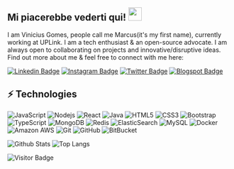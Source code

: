 ## Mi piacerebbe vederti qui! <img src="https://raw.githubusercontent.com/viniciusgomes/viniciusgomes/master/wave.gif" width="30px">

I am Vinicius Gomes, people call me Marcus(it's my first name), currently working at UPLink. I am a tech enthusiast & an open-source advocate. 
I am always open to collaborating on projects and innovative/disruptive ideas. Find out more about me & feel free to connect with me here:

[![Linkedin Badge](https://img.shields.io/badge/-gomesvini-blue?style=flat-square&logo=Linkedin&logoColor=white&link=https://www.linkedin.com/in/gomesvini/)](https://www.linkedin.com/in/gomesvini/)
[![Instagram Badge](https://img.shields.io/badge/-codandomundo-purple?style=flat-square&logo=instagram&logoColor=white&link=https://instagram.com/codandomundo/)](https://instagram.com/codandomundo)
[![Twitter Badge](https://img.shields.io/badge/-gom3sm4rcus-blue?style=flat-square&logo=Twitter&logoColor=white&link=https://twitter.com/gom3sm4rcus)](https://twitter.com/gom3sm4rcus)
[![Blogspot Badge](https://img.shields.io/badge/-@decriptando-c14438?style=flat-square&logo=Blogger&logoColor=white&link=https://decriptando.blogspot.com/)](https://decriptando.blogspot.com/)


## ⚡ Technologies

![JavaScript](https://img.shields.io/badge/-JavaScript-black?style=flat-square&logo=javascript)
![Nodejs](https://img.shields.io/badge/-Nodejs-black?style=flat-square&logo=Node.js)
![React](https://img.shields.io/badge/-React-black?style=flat-square&logo=react)
![Java](https://img.shields.io/badge/-java-E34A86?style=flat-square&logo=java)
![HTML5](https://img.shields.io/badge/-HTML5-E34F26?style=flat-square&logo=html5&logoColor=white)
![CSS3](https://img.shields.io/badge/-CSS3-1572B6?style=flat-square&logo=css3)
![Bootstrap](https://img.shields.io/badge/-Bootstrap-563D7C?style=flat-square&logo=bootstrap)
![TypeScript](https://img.shields.io/badge/-TypeScript-007ACC?style=flat-square&logo=typescript)
![MongoDB](https://img.shields.io/badge/-MongoDB-black?style=flat-square&logo=mongodb)
![Redis](https://img.shields.io/badge/-Redis-black?style=flat-square&logo=Redis)
![ElasticSearch](https://img.shields.io/badge/-ElasticSearch-005571?style=flat-square&logo=elasticsearch)
![MySQL](https://img.shields.io/badge/-MySQL-black?style=flat-square&logo=mysql)
![Docker](https://img.shields.io/badge/-Docker-black?style=flat-square&logo=docker)
![Amazon AWS](https://img.shields.io/badge/Amazon%20AWS-232F3E?style=flat-square&logo=amazon-aws)
![Git](https://img.shields.io/badge/-Git-black?style=flat-square&logo=git)
![GitHub](https://img.shields.io/badge/-GitHub-181717?style=flat-square&logo=github)
![BitBucket](https://img.shields.io/badge/-BitBucket-darkblue?style=flat-square&logo=bitbucket)

![Github Stats](https://github-readme-stats.vercel.app/api?username=marcus-gomes-v&count_private=true&show_icons=true&include_all_commits=true)
![Top Langs](https://github-readme-stats.vercel.app/api/top-langs/?username=viniciusgomes&hide=TeX&layout=compact)

![Visitor Badge](https://visitor-badge.laobi.icu/badge?page_id=marcus-gomes-v.marcus-gomes-v)
